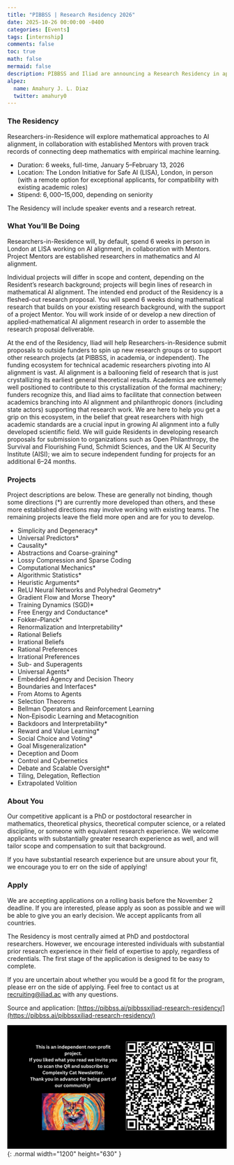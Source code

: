 ```yaml
---
title: "PIBBSS | Research Residency 2026"
date: 2025-10-26 00:00:00 -0400
categories: [Events]
tags: [internship]
comments: false
toc: true
math: false
mermaid: false
description: PIBBSS and Iliad are announcing a Research Residency in applied mathematics and AI alignment. The Residency will run for 6 weeks, full-time. Our target outcome is for Researchers-in-Residence to continue research after the Residency by securing philanthropic funding to either start new research groups or to support other research projects.
alpez:
  name: Amahury J. L. Diaz
  twitter: amahury0
---
```

### The Residency
Researchers-in-Residence will explore mathematical approaches to AI alignment, in collaboration with established Mentors with proven track records of connecting deep mathematics with empirical machine learning.
- Duration: 6 weeks, full-time, January 5–February 13, 2026
- Location: The London Initiative for Safe AI (LISA), London, in person (with a remote option for exceptional applicants, for compatibility with existing academic roles)
- Stipend: $6,000–$15,000, depending on seniority

The Residency will include speaker events and a research retreat.

### What You’ll Be Doing
Researchers-in-Residence will, by default, spend 6 weeks in person in London at LISA working on AI alignment, in collaboration with Mentors. Project Mentors are established researchers in mathematics and AI alignment.

Individual projects will differ in scope and content, depending on the Resident’s research background; projects will begin lines of research in mathematical AI alignment. The intended end product of the Residency is a fleshed-out research proposal. You will spend 6 weeks doing mathematical research that builds on your existing research background, with the support of a project Mentor. You will work inside of or develop a new direction of applied-mathematical AI alignment research in order to assemble the research proposal deliverable.

At the end of the Residency, Iliad will help Researchers-in-Residence submit proposals to outside funders to spin up new research groups or to support other research projects (at PIBBSS, in academia, or independent). The funding ecosystem for technical academic researchers pivoting into AI alignment is vast. AI alignment is a ballooning field of research that is just crystallizing its earliest general theoretical results. Academics are extremely well positioned to contribute to this crystallization of the formal machinery; funders recognize this, and Iliad aims to facilitate that connection between academics branching into AI alignment and philanthropic donors (including state actors) supporting that research work. We are here to help you get a grip on this ecosystem, in the belief that great researchers with high academic standards are a crucial input in growing AI alignment into a fully developed scientific field. We will guide Residents in developing research proposals for submission to organizations such as Open Philanthropy, the Survival and Flourishing Fund, Schmidt Sciences, and the UK AI Security Institute (AISI); we aim to secure independent funding for projects for an additional 6–24 months.

### Projects
Project descriptions are below. These are generally not binding, though some directions (*) are currently more developed than others, and these more established directions may involve working with existing teams. The remaining projects leave the field more open and are for you to develop.
- Simplicity and Degeneracy*
- Universal Predictors*
- Causality*
- Abstractions and Coarse-graining*
- Lossy Compression and Sparse Coding
- Computational Mechanics*
- Algorithmic Statistics*
- Heuristic Arguments*
- ReLU Neural Networks and Polyhedral Geometry*
- Gradient Flow and Morse Theory*
- Training Dynamics (SGD)*
- Free Energy and Conductance*
- Fokker–Planck*
- Renormalization and Interpretability*
- Rational Beliefs
- Irrational Beliefs
- Rational Preferences
- Irrational Preferences
- Sub- and Superagents
- Universal Agents*
- Embedded Agency and Decision Theory
- Boundaries and Interfaces*
- From Atoms to Agents
- Selection Theorems
- Bellman Operators and Reinforcement Learning
- Non‑Episodic Learning and Metacognition
- Backdoors and Interpretability*
- Reward and Value Learning*
- Social Choice and Voting*
- Goal Misgeneralization*
- Deception and Doom
- Control and Cybernetics
- Debate and Scalable Oversight*
- Tiling, Delegation, Reflection
- Extrapolated Volition

### About You
Our competitive applicant is a PhD or postdoctoral researcher in mathematics, theoretical physics, theoretical computer science, or a related discipline, or someone with equivalent research experience. We welcome applicants with substantially greater research experience as well, and will tailor scope and compensation to suit that background.

If you have substantial research experience but are unsure about your fit, we encourage you to err on the side of applying!

### Apply
We are accepting applications on a rolling basis before the November 2 deadline. If you are interested, please apply as soon as possible and we will be able to give you an early decision. We accept applicants from all countries.

The Residency is most centrally aimed at PhD and postdoctoral researchers. However, we encourage interested individuals with substantial prior research experience in their field of expertise to apply, regardless of credentials. The first stage of the application is designed to be easy to complete.

If you are uncertain about whether you would be a good fit for the program, please err on the side of applying. Feel free to contact us at recruiting@iliad.ac with any questions.

Source and application: [https://pibbss.ai/pibbssxiliad-research-residency/](https://pibbss.ai/pibbssxiliad-research-residency/)

![Desktop View](/assets/img/fix/complexity-cat-newsletter.png){: .normal width="1200" height="630" }
